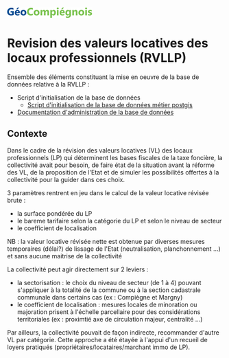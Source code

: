 ![picto](https://github.com/sigagglocompiegne/orga_gest_igeo/blob/master/doc/img/geocompiegnois_2020_reduit_v2.png)

# Revision des valeurs locatives des locaux professionnels (RVLLP)


Ensemble des éléments constituant la mise en oeuvre de la base de données relative à la RVLLP :

- Script d'initialisation de la base de données
  * [Script d'initialisation de la base de données métier postgis](bdd/init_bd_fisc_rvllp.sql)
- [Documentation d'administration de la base de données](bdd/doc_admin_bd_fisc_rvllp.md)

## Contexte

Dans le cadre de la révision des valeurs locatives (VL) des locaux professionnels (LP) qui déterminent les bases fiscales de la taxe foncière, la collectivité avait pour besoin, de faire état de la situation avant la réforme des VL, de la proposition de l'Etat et de simuler les possibilités offertes à la collectivité pour la guider dans ces choix.

3 paramètres rentrent en jeu dans le calcul de la valeur locative révisée brute :
- la surface pondérée du LP
- le bareme tarifaire selon la catégorie du LP et selon le niveau de secteur
- le coefficient de localisation

NB : la valeur locative révisée nette est obtenue par diverses mesures temporaires (délai?) de lissage de l'Etat (neutralisation, planchonnement ...) et sans aucune maitrise de la collectivité

La collectivité peut agir directement sur 2 leviers :
- la sectorisation : le choix du niveau de secteur (de 1 à 4) pouvant s'appliquer à la totalité de la commune ou à la section cadastrale communale dans certains cas (ex : Compiègne et Margny)
- le coefficient de localisation : mesures locales de minoration ou majoration prisent à l'échelle parcellaire pour des considérations territoriales (ex : proximtié axe de circulation majeur, centralité ...)

Par ailleurs, la collectivité pouvait de façon indirecte, recommander d'autre VL par catégorie. Cette approche a été étayée à l'appui d'un recueil de loyers pratiqués (propriétaires/locataires/marchant immo de LP).
